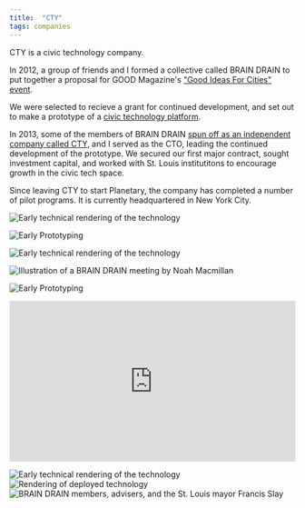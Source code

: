```yaml
---
title:  "CTY"
tags: companies
---
```


CTY is a civic technology company.

In 2012, a group of friends and I formed a collective called BRAIN DRAIN to put together a proposal for GOOD Magazine's ["Good Ideas For Cities" event](https://www.good.is/articles/good-ideas-for-cities-how-citypulse-plans-to-put-st-louis-on-the-map).

We were selected to recieve a grant for continued development, and set out to make a prototype of a [civic technology platform](https://vimeo.com/56612379).

In 2013, some of the members of BRAIN DRAIN [spun off as an independent company called CTY](https://www.good.is/articles/good-ideas-for-cities-showcasing-st-louis-creative-talent), and I served as the CTO, leading the continued development of the prototype. We secured our first major contract, sought investment capital, and worked with St. Louis institutitons to encourage growth in the civic tech space.

Since leaving CTY to start Planetary, the company has completed a number of pilot programs. It is currently headquartered in New York City.

![Early technical rendering of the technology](/images/cty-1.jpg)

![Early Prototyping](/images/cty-6.jpg)

![Early technical rendering of the technology](/images/cty-2.jpg)

![Illustration of a BRAIN DRAIN meeting by Noah Macmillan](/images/cty-5.jpg)

![Early Prototyping](/images/cty-7.jpg)

<style>.embed-container { position: relative; padding-bottom: 56.25%; height: 0; overflow: hidden; max-width: 100%; } .embed-container iframe, .embed-container object, .embed-container embed { position: absolute; top: 0; left: 0; width: 100%; height: 100%; }</style><div class='embed-container'><iframe src='https://player.vimeo.com/video/56612379?title=0&byline=0&portrait=0' frameborder='0' webkitAllowFullScreen mozallowfullscreen allowFullScreen></iframe></div>

![Early technical rendering of the technology](/images/cty-0.jpg)
![Rendering of deployed technology](/images/cty-4.jpg)
![BRAIN DRAIN members, advisers, and the St. Louis mayor Francis Slay](/images/cty-9.jpg)